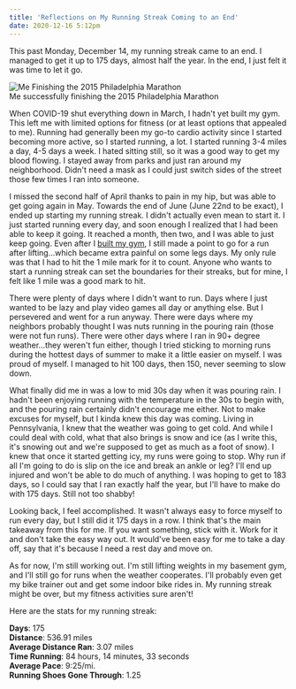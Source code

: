 ```yaml
---
title: 'Reflections on My Running Streak Coming to an End'
date: 2020-12-16 5:12pm
---
```


This past Monday, December 14, my running streak came to an end. I managed to get it up to 175 days, almost half the year. In the end, I just felt it was time to let it go.

<div class="centered-image">
    <img src="/assets/images/posts/header-marathon-complete.jpg" alt="Me Finishing the 2015 Philadelphia Marathon" class="shadowed" />
    <div class="caption">Me successfully finishing the 2015 Philadelphia Marathon</div>
</div>

When COVID-19 shut everything down in March, I hadn't yet built my gym. This left me with limited options for fitness (or at least options that appealed to me). Running had generally been my go-to cardio activity since I started becoming more active, so I started running, a lot. I started running 3-4 miles a day, 4-5 days a week. I hated sitting still, so it was a good way to get my blood flowing. I stayed away from parks and just ran around my neighborhood. Didn't need a mask as I could just switch sides of the street those few times I ran into someone.

I missed the second half of April thanks to pain in my hip, but was able to get going again in May. Towards the end of June (June 22nd to be exact), I ended up starting my running streak. I didn't actually even mean to start it. I just started running every day, and soon enough I realized that I had been able to keep it going. It reached a month, then two, and I was able to just keep going. Even after I [built my gym](/2020/08/04/so-i-finally-built-a-home-gym.html), I still made a point to go for a run after lifting...which became extra painful on some legs days. My only rule was that I had to hit the 1 mile mark for it to count. Anyone who wants to start a running streak can set the boundaries for their streaks, but for mine, I felt like 1 mile was a good mark to hit.

There were plenty of days where I didn't want to run. Days where I just wanted to be lazy and play video games all day or anything else. But I persevered and went for a run anyway. There were days where my neighbors probably thought I was nuts running in the pouring rain (those were not fun runs). There were other days where I ran in 90+ degree weather...they weren't fun either, though I tried sticking to morning runs during the hottest days of summer to make it a little easier on myself. I was proud of myself. I managed to hit 100 days, then 150, never seeming to slow down.

What finally did me in was a low to mid 30s day when it was pouring rain. I hadn't been enjoying running with the temperature in the 30s to begin with, and the pouring rain certainly didn't encourage me either. Not to make excuses for myself, but I kinda knew this day was coming. Living in Pennsylvania, I knew that the weather was going to get cold. And while I could deal with cold, what that also brings is snow and ice (as I write this, it's snowing out and we're supposed to get as much as a foot of snow). I knew that once it started getting icy, my runs were going to stop. Why run if all I'm going to do is slip on the ice and break an ankle or leg? I'll end up injured and won't be able to do much of anything. I was hoping to get to 183 days, so I could say that I ran exactly half the year, but I'll have to make do with 175 days. Still not too shabby!

Looking back, I feel accomplished. It wasn't always easy to force myself to run every day, but I still did it 175 days in a row. I think that's the main takeaway from this for me. If you want something, stick with it. Work for it and don't take the easy way out. It would've been easy for me to take a day off, say that it's because I need a rest day and move on.

As for now, I'm still working out. I'm still lifting weights in my basement gym, and I'll still go for runs when the weather cooperates. I'll probably even get my bike trainer out and get some indoor bike rides in. My running streak might be over, but my fitness activities sure aren't!

Here are the stats for my running streak:

**Days**: 175\
**Distance**: 536.91 miles\
**Average Distance Ran**: 3.07 miles\
**Time Running**: 84 hours, 14 minutes, 33 seconds\
**Average Pace**: 9:25/mi.\
**Running Shoes Gone Through**: 1.25
